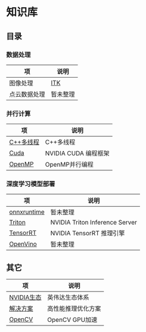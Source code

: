 # 知识库

## 目录

### 数据处理
| 项                 | 说明  |
| - | - |
| 图像处理 | [ITK](./ip/itk/README.md) |
| 点云数据处理 | 暂未整理 |

### 并行计算
| 项                 | 说明  |
| - | - |
| [C++多线程](http://10.70.21.10:8888/share/cpp/-/tree/master/thread) | C++多线程 |
| [Cuda](./mp/CUDA/README.md) | NVIDIA CUDA 编程框架 |
| [OpenMP](./mp/OpenMP/README.md) | OpenMP并行编程 |


### 深度学习模型部署
| 项                 | 说明  |
| - | - |
| [onnxruntime]() | 暂未整理 |
| [Triton](./deep/Triton/README.md) | NVIDIA Triton Inference Server |
| [TensorRT](./deep/TensorRT/README.md) | NVIDIA TensorRT 推理引擎 |
| [OpenVino]() | 暂未整理 |

## 其它
| 项                 | 说明  |
| - | - |
| [NVIDIA生态](./nvidia_eco.md/) | 英伟达生态体系 |
| [解决方案](./sln/README.md) | 高性能推理优化方案 |
| [OpenCV](./mp/OpenCV/README.md) | OpenCV GPU加速 |

